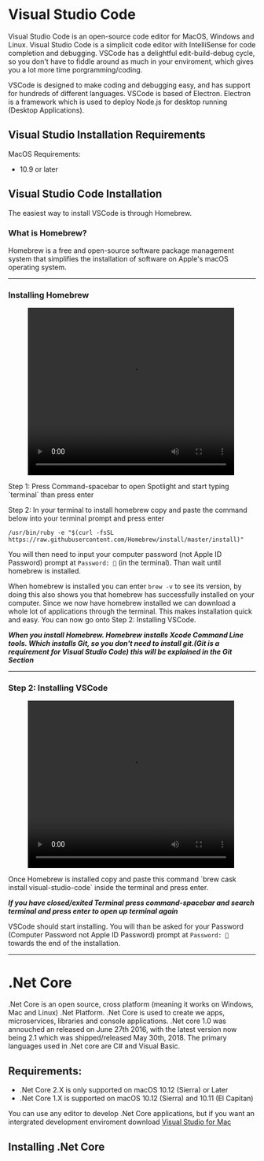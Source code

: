 # Visual Studio Code
Visual Studio Code is an open-source code editor for MacOS, Windows and Linux. Visual Studio Code is a simplicit code editor with IntelliSense for code completion and debugging. VSCode has a delightful edit-build-debug cycle, so you don't have to fiddle around as much in your enviroment, which gives you a lot more time porgramming/coding.

VSCode is designed to make coding and debugging easy, and has support for hundreds of different languages. VSCode is based of Electron. Electron is a framework which is used to deploy Node.js for desktop running (Desktop Applications).

## Visual Studio Installation Requirements
MacOS Requirements:
- 10.9 or later

## Visual Studio Code Installation
The easiest way to install VSCode is through Homebrew.

### What is Homebrew?
Homebrew is a free and open-source software package management system that simplifies the installation of software on Apple's macOS operating system. 

---

### Installing Homebrew
<figure class="video_container">
  <video width="420" height="340" border="5" autoplay="true" loop="true">
    <source src="hombrew-install.mp4" type="video/mp4">
  </video>
</figure>
Step 1: Press Command-spacebar to open Spotlight and start typing `terminal` than press enter

Step 2: In your terminal to install homebrew copy and paste the command below into your terminal prompt and press enter

`
/usr/bin/ruby -e "$(curl -fsSL https://raw.githubusercontent.com/Homebrew/install/master/install)" 
`

You will then need to input your computer password (not Apple ID Password) prompt at `Password: 🔑` (in the terminal). Than wait until homebrew is installed. 

When homebrew is installed you can enter `brew -v` to see its version, by doing this also shows you that homebrew has successfully installed on your computer. Since we now have homebrew installed we can download a whole lot of applications through the terminal. This makes installation quick and easy. You can now go onto Step 2: Installing VSCode.

***When you install Homebrew. Homebrew installs Xcode Command Line tools. Which installs Git, so you don't need to install git.(Git is a requirement for Visual Studio Code) this will be explained in the Git Section***

---

### Step 2: Installing VSCode
<figure class="video_container">
  <video width="420" height="340" border="5" autoplay="true" loop="true">
    <source src="VSCODE.mp4" type="video/mp4">
  </video>
</figure>
Once Homebrew is installed copy and paste this command `brew cask install visual-studio-code` inside the terminal and press enter.

***If you have closed/exited Terminal press command-spacebar and search terminal and press enter to open up terminal again***

VSCode should start installing. You will than be asked for your Password (Computer Password not Apple ID Password) prompt at `Password: 🔑` towards the end of the installation.

---

# .Net Core
.Net Core is an open source, cross platform (meaning it works on Windows, Mac and Linux) .Net Platform. .Net Core is used to create we apps, microservices, libraries and console applications. .Net core 1.0 was annouched an released on June 27th 2016, with the latest version now being 2.1 which was shipped/released May 30th, 2018. The primary languages used in .Net core are C# and Visual Basic.

## Requirements:
 - .Net Core 2.X is only supported on macOS 10.12 (Sierra) or Later
 - .Net Core 1.X is supported on macOS 10.12 (Sierra) and 10.11 (El Capitan)

You can use any editor to develop .Net Core applications, but if you want an intergrated development enviroment download <a href="https://visualstudio.microsoft.com/vs/mac/" target="_blank">Visual Studio for Mac</a>

## Installing .Net Core



<link href="styles.css" rel="stylesheet">
 